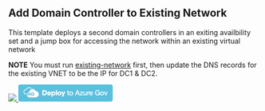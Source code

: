 Add Domain Controller to Existing Network
-----------------------------------------

This template deploys a second domain controllers in an exiting availbility set and a jump box for accessing the network within an existing virtual network

**NOTE**
You must run [existing-network](../existing-network) first, then update the DNS records for the existing VNET to be the IP for DC1 & DC2.

<a href="https://transmogrify.azurewebsites.net/add-dc-existing/azuredeploy.json" target="_blank">
    <img src="http://azuredeploy.net/deploybutton.png"/>
</a>

<a href="https://transmogrify.azurewebsites.net/add-dc-existing/azuredeploy.json?environment=gov" target="_blank">
	<img src="https://raw.githubusercontent.com/Azure/azure-quickstart-templates/master/1-CONTRIBUTION-GUIDE/images/deploytoazuregov.png"
</a>